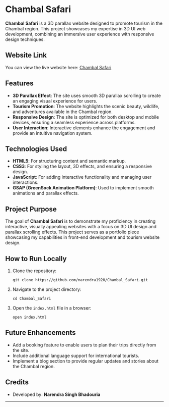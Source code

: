 

# Chambal Safari

**Chambal Safari** is a 3D parallax website designed to promote tourism in the Chambal region. This project showcases my expertise in 3D UI web development, combining an immersive user experience with responsive design techniques.

## Website Link

You can view the live website here: [Chambal Safari](https://narendra1920.github.io/Chambal_Safari/)

## Features

- **3D Parallax Effect**: The site uses smooth 3D parallax scrolling to create an engaging visual experience for users.
- **Tourism Promotion**: The website highlights the scenic beauty, wildlife, and adventures available in the Chambal region.
- **Responsive Design**: The site is optimized for both desktop and mobile devices, ensuring a seamless experience across platforms.
- **User Interaction**: Interactive elements enhance the engagement and provide an intuitive navigation system.

## Technologies Used

- **HTML5**: For structuring content and semantic markup.
- **CSS3**: For styling the layout, 3D effects, and ensuring a responsive design.
- **JavaScript**: For adding interactive functionality and managing user interactions.
- **GSAP (GreenSock Animation Platform)**: Used to implement smooth animations and parallax effects.

## Project Purpose

The goal of **Chambal Safari** is to demonstrate my proficiency in creating interactive, visually appealing websites with a focus on 3D UI design and parallax scrolling effects. This project serves as a portfolio piece showcasing my capabilities in front-end development and tourism website design.

## How to Run Locally

1. Clone the repository:
   ```
   git clone https://github.com/narendra1920/Chambal_Safari.git
   ```
2. Navigate to the project directory:
   ```
   cd Chambal_Safari
   ```
3. Open the `index.html` file in a browser:
   ```
   open index.html
   ```

## Future Enhancements

- Add a booking feature to enable users to plan their trips directly from the site.
- Include additional language support for international tourists.
- Implement a blog section to provide regular updates and stories about the Chambal region.

## Credits

- Developed by: **Narendra Singh Bhadouria**

---
